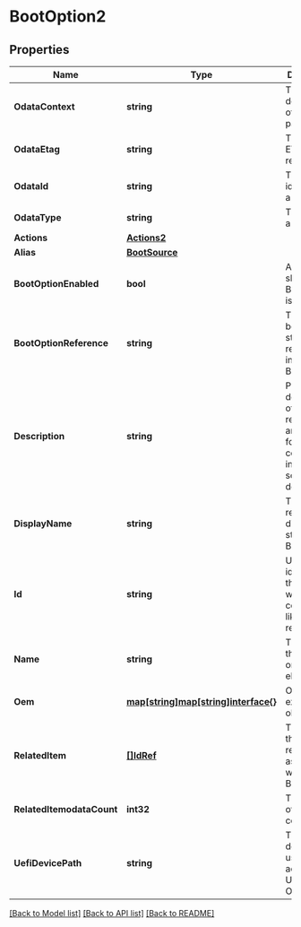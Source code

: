 # BootOption2

## Properties
Name | Type | Description | Notes
------------ | ------------- | ------------- | -------------
**OdataContext** | **string** | The OData description of a payload. | [optional] 
**OdataEtag** | **string** | The current ETag of the resource. | [optional] 
**OdataId** | **string** | The unique identifier for a resource. | 
**OdataType** | **string** | The type of a resource. | 
**Actions** | [**Actions2**](Actions_2.md) |  | [optional] 
**Alias** | [**BootSource**](BootSource.md) |  | [optional] 
**BootOptionEnabled** | **bool** | A flag that shows if the Boot Option is enabled. | [optional] 
**BootOptionReference** | **string** | The unique boot option string that is referenced in the BootOrder. | 
**Description** | **string** | Provides a description of this resource and is used for commonality  in the schema definitions. | [optional] 
**DisplayName** | **string** | The user-readable display string of the Boot Option. | [optional] 
**Id** | **string** | Uniquely identifies the resource within the collection of like resources. | 
**Name** | **string** | The name of the resource or array element. | 
**Oem** | [**map[string]map[string]interface{}**](map[string]interface{}.md) | Oem extension object. | [optional] 
**RelatedItem** | [**[]IdRef**](idRef.md) | The ID(s) of the resources associated with this Boot Option. | [optional] 
**RelatedItemodataCount** | **int32** | The number of items in a collection. | [optional] 
**UefiDevicePath** | **string** | The UEFI device path used to access this UEFI Boot Option. | [optional] 

[[Back to Model list]](../README.md#documentation-for-models) [[Back to API list]](../README.md#documentation-for-api-endpoints) [[Back to README]](../README.md)


